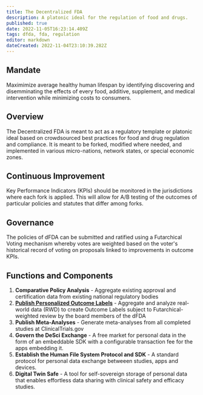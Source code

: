 ```yaml
---
title: The Decentralized FDA
description: A platonic ideal for the regulation of food and drugs.
published: true
date: 2022-11-05T16:23:14.409Z
tags: dfda, fda, regulation
editor: markdown
dateCreated: 2022-11-04T23:10:39.282Z
---
```


## Mandate
Maximimize average healthy human lifespan by identifying  discovering and disemminating the effects of every food, additive, supplement, and medical intervention while minimizing costs to consumers.

## Overview
The Decentralized FDA is meant to act as a regulatory template or platonic ideal based on crowdsourced best practices for food and drug regulation and compliance. It is meant to be forked, modified where needed, and implemented in various micro-nations, network states, or special economic zones.  

## Continuous Improvement
Key Performance Indicators (KPIs) should be monitored in the jurisdictions where each fork is applied.  This will allow for A/B testing of the outcomes of particular policies and statutes that differ among forks.  

## Governance
The policies of dFDA can be submitted and ratified using a Futarchical Voting mechanism whereby votes are weighted based on the voter's historical record of voting on proposals linked to improvements in outcome KPIs. 

## Functions and Components
1. **Comparative Policy Analysis** - Aggregate existing approval and certification data from existing national regulatory bodies
2. **[Publish Personalized Outcome Labels](/plugins/outcome-labels-plugin)** - Aggregate and analyze real-world data (RWD) to create Outcome Labels subject to Futarchical-weighted review by the board members of the dFDA
3. **Publish Meta-Analyses** - Generate meta-analyses from all completed studies at ClinicalTrials.gov
4. **Govern the DeSci Exchange** - A free market for personal data in the form of an embeddable SDK with a configurable transaction fee for the apps embedding it. 
5. **Establish the Human File System Protocol and SDK** - A standard protocol for personal data exchange betweeen studies, apps and devices. 
6. **Digital Twin Safe** - A tool for self-sovereign storage of personal data that enables effortless data sharing with clinical safety and efficacy studies.

